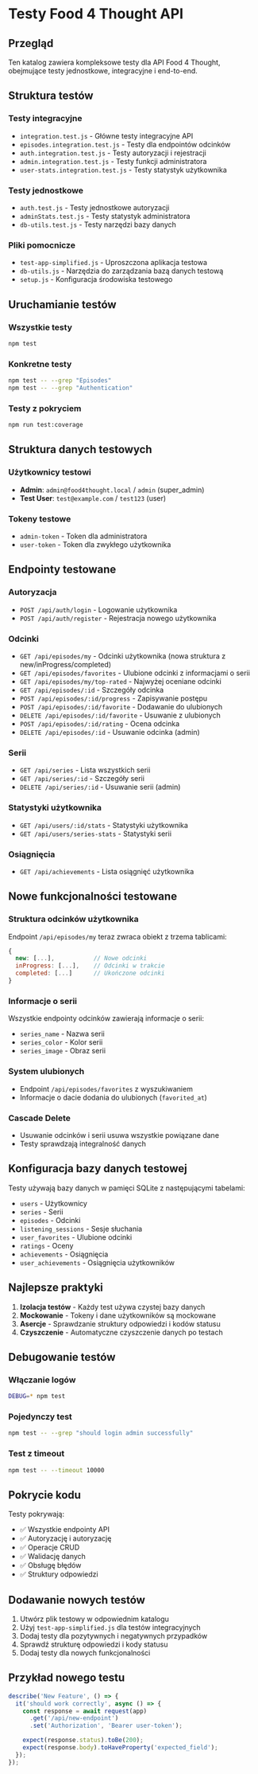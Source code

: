# Testy Food 4 Thought API

## Przegląd

Ten katalog zawiera kompleksowe testy dla API Food 4 Thought, obejmujące testy jednostkowe, integracyjne i end-to-end.

## Struktura testów

### Testy integracyjne
- `integration.test.js` - Główne testy integracyjne API
- `episodes.integration.test.js` - Testy dla endpointów odcinków
- `auth.integration.test.js` - Testy autoryzacji i rejestracji
- `admin.integration.test.js` - Testy funkcji administratora
- `user-stats.integration.test.js` - Testy statystyk użytkownika

### Testy jednostkowe
- `auth.test.js` - Testy jednostkowe autoryzacji
- `adminStats.test.js` - Testy statystyk administratora
- `db-utils.test.js` - Testy narzędzi bazy danych

### Pliki pomocnicze
- `test-app-simplified.js` - Uproszczona aplikacja testowa
- `db-utils.js` - Narzędzia do zarządzania bazą danych testową
- `setup.js` - Konfiguracja środowiska testowego

## Uruchamianie testów

### Wszystkie testy
```bash
npm test
```

### Konkretne testy
```bash
npm test -- --grep "Episodes"
npm test -- --grep "Authentication"
```

### Testy z pokryciem
```bash
npm run test:coverage
```

## Struktura danych testowych

### Użytkownicy testowi
- **Admin**: `admin@food4thought.local` / `admin` (super_admin)
- **Test User**: `test@example.com` / `test123` (user)

### Tokeny testowe
- `admin-token` - Token dla administratora
- `user-token` - Token dla zwykłego użytkownika

## Endpointy testowane

### Autoryzacja
- `POST /api/auth/login` - Logowanie użytkownika
- `POST /api/auth/register` - Rejestracja nowego użytkownika

### Odcinki
- `GET /api/episodes/my` - Odcinki użytkownika (nowa struktura z new/inProgress/completed)
- `GET /api/episodes/favorites` - Ulubione odcinki z informacjami o serii
- `GET /api/episodes/my/top-rated` - Najwyżej oceniane odcinki
- `GET /api/episodes/:id` - Szczegóły odcinka
- `POST /api/episodes/:id/progress` - Zapisywanie postępu
- `POST /api/episodes/:id/favorite` - Dodawanie do ulubionych
- `DELETE /api/episodes/:id/favorite` - Usuwanie z ulubionych
- `POST /api/episodes/:id/rating` - Ocena odcinka
- `DELETE /api/episodes/:id` - Usuwanie odcinka (admin)

### Serii
- `GET /api/series` - Lista wszystkich serii
- `GET /api/series/:id` - Szczegóły serii
- `DELETE /api/series/:id` - Usuwanie serii (admin)

### Statystyki użytkownika
- `GET /api/users/:id/stats` - Statystyki użytkownika
- `GET /api/users/series-stats` - Statystyki serii

### Osiągnięcia
- `GET /api/achievements` - Lista osiągnięć użytkownika

## Nowe funkcjonalności testowane

### Struktura odcinków użytkownika
Endpoint `/api/episodes/my` teraz zwraca obiekt z trzema tablicami:
```javascript
{
  new: [...],           // Nowe odcinki
  inProgress: [...],    // Odcinki w trakcie
  completed: [...]      // Ukończone odcinki
}
```

### Informacje o serii
Wszystkie endpointy odcinków zawierają informacje o serii:
- `series_name` - Nazwa serii
- `series_color` - Kolor serii
- `series_image` - Obraz serii

### System ulubionych
- Endpoint `/api/episodes/favorites` z wyszukiwaniem
- Informacje o dacie dodania do ulubionych (`favorited_at`)

### Cascade Delete
- Usuwanie odcinków i serii usuwa wszystkie powiązane dane
- Testy sprawdzają integralność danych

## Konfiguracja bazy danych testowej

Testy używają bazy danych w pamięci SQLite z następującymi tabelami:
- `users` - Użytkownicy
- `series` - Serii
- `episodes` - Odcinki
- `listening_sessions` - Sesje słuchania
- `user_favorites` - Ulubione odcinki
- `ratings` - Oceny
- `achievements` - Osiągnięcia
- `user_achievements` - Osiągnięcia użytkowników

## Najlepsze praktyki

1. **Izolacja testów** - Każdy test używa czystej bazy danych
2. **Mockowanie** - Tokeny i dane użytkowników są mockowane
3. **Asercje** - Sprawdzanie struktury odpowiedzi i kodów statusu
4. **Czyszczenie** - Automatyczne czyszczenie danych po testach

## Debugowanie testów

### Włączanie logów
```bash
DEBUG=* npm test
```

### Pojedynczy test
```bash
npm test -- --grep "should login admin successfully"
```

### Test z timeout
```bash
npm test -- --timeout 10000
```

## Pokrycie kodu

Testy pokrywają:
- ✅ Wszystkie endpointy API
- ✅ Autoryzację i autoryzację
- ✅ Operacje CRUD
- ✅ Walidację danych
- ✅ Obsługę błędów
- ✅ Struktury odpowiedzi

## Dodawanie nowych testów

1. Utwórz plik testowy w odpowiednim katalogu
2. Użyj `test-app-simplified.js` dla testów integracyjnych
3. Dodaj testy dla pozytywnych i negatywnych przypadków
4. Sprawdź strukturę odpowiedzi i kody statusu
5. Dodaj testy dla nowych funkcjonalności

## Przykład nowego testu

```javascript
describe('New Feature', () => {
  it('should work correctly', async () => {
    const response = await request(app)
      .get('/api/new-endpoint')
      .set('Authorization', 'Bearer user-token');

    expect(response.status).toBe(200);
    expect(response.body).toHaveProperty('expected_field');
  });
});
``` 